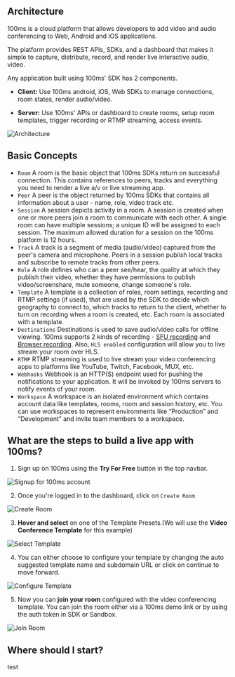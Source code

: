 ## Architecture

100ms is a cloud platform that allows developers to add video and audio conferencing to Web, Android and iOS applications.

The platform provides REST APIs, SDKs, and a dashboard that makes it simple to capture, distribute, record, and render live interactive audio, video.

Any application built using 100ms' SDK has 2 components.

-   **Client:** Use 100ms android, iOS, Web SDKs to manage connections, room states, render audio/video.

-   **Server:** Use 100ms' APIs or dashboard to create rooms, setup room templates, trigger recording or RTMP streaming, access events.

![Architecture](/docs/v2/arch.png)

## Basic Concepts

-   `Room` A room is the basic object that 100ms SDKs return on successful connection. This contains references to peers, tracks and everything you need to render a live a/v or live streaming app.
-   `Peer` A peer is the object returned by 100ms SDKs that contains all information about a user - name, role, video track etc.
-   `Session` A session depicts activity in a room. A session is created when one or more peers join a room to communicate with each other. A single room can have multiple sessions; a unique ID will be assigned to each session. The maximum allowed duration for a session on the 100ms platform is 12 hours.
-   `Track` A track is a segment of media (audio/video) captured from the peer's camera and microphone. Peers in a session publish local tracks and subscribe to remote tracks from other peers.
-   `Role` A role defines who can a peer see/hear, the quality at which they publish their video, whether they have permissions to publish video/screenshare, mute someone, change someone's role.
-   `Template` A template is a collection of roles, room settings, recording and RTMP settings (if used), that are used by the SDK to decide which geography to connect to, which tracks to return to the client, whether to turn on recording when a room is created, etc. Each room is associated with a template.
-   `Destinations` Destinations is used to save audio/video calls for offline viewing. 100ms supports 2 kinds of recording - [SFU recording](/javascript/v2/foundation/recordings#sfu-recording-advanced) and [Browser recording](/javascript/v2/foundation/recordings#browser-recording-recommended). Also, `HLS enabled` configuration will allow you to live stream your room over HLS.
-   `RTMP` RTMP streaming is used to live stream your video conferencing apps to platforms like YouTube, Twitch, Facebook, MUX, etc.
-   `Webhooks` Webhook is an HTTP(S) endpoint used for pushing the notifications to your application. It will be invoked by 100ms servers to notify events of your room.
-   `Workspace` A workspace is an isolated environment which contains account data like templates, rooms, room and session history, etc. You can use workspaces to represent environments like “Production” and “Development” and invite team members to a workspace.

## What are the steps to build a live app with 100ms?
1. Sign up on 100ms using the **Try For Free** button in the top navbar.

![Signup for 100ms account](/docs/v2/signup.png)

2. Once you're logged in to the dashboard, click on `Create Room`

![Create Room](/docs/v2/Step-1_CreateRoom.png)

3. **Hover and select** on one of the Template Presets.(We will use the **Video Conference Template** for this example)

![Select Template](/docs/v2/Step2_SelectTemplate.png)

4. You can either choose to configure your template by changing the auto suggested template name and subdomain URL or click on continue to move forward.

![Configure Template](/docs/v2/Step3_ConfigureTemplate.png)

5. Now you can **join your room** configured with the video conferencing template. You can join the room either via a 100ms demo link or by using the auth token in SDK or Sandbox.

![Join Room](/docs/v2/Step4_JoinRoom.png)


## Where should I start?

test